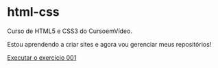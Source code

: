 # html-css
 Curso de HTML5 e CSS3 do CursoemVídeo.

 Estou aprendendo a criar sites e agora vou gerenciar meus repositórios!


 <a href="https://matheusbueno98.github.io/html-css/d010/index.html">Executar o exercício 001</a>
